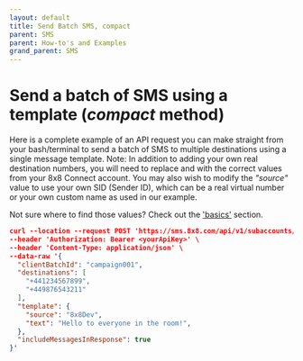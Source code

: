 ```yaml
---
layout: default
title: Send Batch SMS, compact
parent: SMS
parent: How-to's and Examples
grand_parent: SMS
---
```


# Send a batch of SMS using a template (_compact_ method)

Here is a complete example of an API request you can make straight from your bash/terminal to send a batch of SMS to multiple destinations using a single message template.
Note: In addition to adding your own real destination numbers, you will need to replace _<yourSubAccountId>_ and _<yourApiToken>_ with the correct values from your 8x8 Connect account.
You may also wish to modify the _"source"_ value to use your own SID (Sender ID), which can be a real virtual number or your own custom name as used in our example.

Not sure where to find those values?  Check out the ['basics'](docs/basics/basics) section.

```json
curl --location --request POST 'https://sms.8x8.com/api/v1/subaccounts/<yourSubAccountId>/messages/batch' \
--header 'Authorization: Bearer <yourApiKey>' \
--header 'Content-Type: application/json' \
--data-raw '{
  "clientBatchId": "campaign001",
  "destinations": [
    "+441234567899",
    "+449876543211"
  ],
  "template": {
    "source": "8x8Dev",
    "text": "Hello to everyone in the room!",
  },
  "includeMessagesInResponse": true
}'

```
